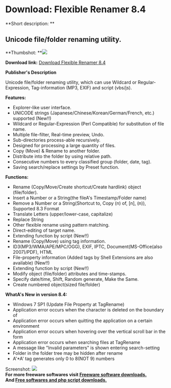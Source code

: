 # Download: Flexible Renamer 8.4

**Short description: **

## Unicode file/folder renaming utility.

  
**Thumbshot: **![](http://www.freewarefiles.com/screenshot/flx_rnmr82_md.jpg)   
  
**Download link:** [Download Flexible Renamer 8.4](http://freesoftwares.boysofts.com/Flexible-Renamer_program_58568.html)  
  

**Publisher's Description**  
  

Unicode file/folder renaming utility, which can use Wildcard or Regular-
Expression, Tag-information (MP3, EXIF) and script (vbs/js).

**Features:**

  * Explorer-like user interface. 
  * UNICODE strings (Japanese/Chinese/Korean/German/French, etc.) supported (New!!) 
  * Wildcard or Regular-Expression (Perl Compatible) for substitution of file name. 
  * Multiple file-filter, Real-time preview, Undo. 
  * Sub-directories process-able recursively. 
  * Designed for processing a large quantity of files. 
  * Copy (Move) & Rename to another folder. 
  * Distribute into the folder by using relative path. 
  * Consecutive numbers to every classified group (folder, date, tag). 
  * Saving search/replace settings by Preset function. 

**Functions:**

  * Rename (Copy/Move/Create shortcut/Create hardlink) object (file/folder). 
  * Insert a Number or a String(the fileA's Timestamp/Folder name) 
  * Remove a Number or a String(Shortcut to, Copy (n) of, [n], (n)), Supported 8.3 Format 
  * Translate Letters (upper/lower-case, capitalize) 
  * Replace String 
  * Other flexible rename using pattern matching. 
  * Direct-editing of target name. 
  * Extending function by script (New!!) 
  * Rename (Copy/Move) using tag information. 
  * ID3(MP3/WMA/APE/MPC/OGG), EXIF, IPTC, Document(MS-Office(also 2007)/PDF), HTML 
  * File-property information (Added tags by Shell Extensions are also available) (New!!) 
  * Extending function by script (New!!) 
  * Modify object (file/folder) attributes and time-stamps. 
  * Specify date/time, Shift, Random generate, Make the Same. 
  * Create numbered object(sized file/folder) 

**WhatA's New in version 8.4:**

  * Windows 7 SP1 (Update File Property at TagRename)
  * Application error occurs when the character is deleted on the boundary of 
  * Application error occurs when quitting the application on a certain environment
  * Application error occurs when hovering over the vertical scroll bar in the form
  * Application error occurs when searching files at TagRename
  * A message like "Invalid parameters" is shown entering search-setting
  * Folder in the folder tree may be hidden after rename
  * A'*A' tag generates only 0 to 8(NOT 9) numbers

  
  
Screenshot: ![](http://www.freewarefiles.com/screenshot/flx_rnmr82.jpg)  
**For more freeware softwares visit [Freeware software downloads.](http://freesoftwares.boysofts.com/)**   
**And [Free softwares and php script downloads.](http://www.boysofts.com/)**

